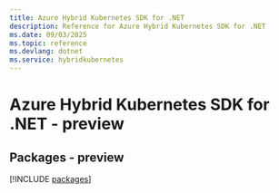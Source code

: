 ```yaml
---
title: Azure Hybrid Kubernetes SDK for .NET
description: Reference for Azure Hybrid Kubernetes SDK for .NET
ms.date: 09/03/2025
ms.topic: reference
ms.devlang: dotnet
ms.service: hybridkubernetes
---
```

# Azure Hybrid Kubernetes SDK for .NET - preview
## Packages - preview
[!INCLUDE [packages](hybrid-kubernetes-index.md)]